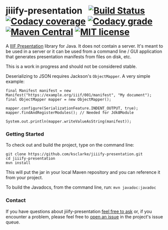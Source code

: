 # jiiify-presentation &nbsp; [![Build Status](http://img.shields.io/travis/ksclarke/jiiify-presentation/master.svg?style=flat)](https://travis-ci.org/ksclarke/jiiify-presentation) [![Codacy coverage](https://img.shields.io/codacy/coverage/ebf45038ace1469e842989f8d860ed1c.svg?maxAge=2592000)](https://www.codacy.com/app/ksclarke/jiiify-presentation?utm_source=github.com&amp;utm_medium=referral&amp;utm_content=ksclarke/jiiify-presentation&amp;utm_campaign=Badge_Coverage) [![Codacy grade](https://img.shields.io/codacy/grade/ebf45038ace1469e842989f8d860ed1c.svg?maxAge=2592000)](https://www.codacy.com/app/ksclarke/jiiify-presentation?utm_source=github.com&amp;utm_medium=referral&amp;utm_content=ksclarke/jiiify-presentation&amp;utm_campaign=Badge_Grade) [![Maven Central](https://img.shields.io/maven-central/v/info.freelibrary/jiiify-presentation.svg)](http://mvnrepository.com/artifact/info.freelibrary/jiiify-presentation) [![MIT license](http://img.shields.io/badge/license-MIT-brightgreen.svg)](http://opensource.org/licenses/MIT)

A [IIIF Presentation](http://iiif.io/api/presentation) library for Java. It does not contain a server. It's meant to be used in a server or it can be used from a command line / GUI application that generates 
presentation manifests from files on disk, etc.

This is a work in progress and should not be considered stable.

Deserializing to JSON requires Jackson's `ObjectMapper`. A very simple example:

    final Manifest manifest = new Manifest("https://example.org/iiif/001/manifest", "My document");
    final ObjectMapper mapper = new ObjectMapper();
    
    mapper.configure(SerializationFeature.INDENT_OUTPUT, true);
    mapper.findAndRegisterModules(); // Needed for Jdk8Module
    
    System.out.println(mapper.writeValueAsString(manifest));

### Getting Started

To check out and build the project, type on the command line:

    git clone https://github.com/ksclarke/jiiify-presentation.git
    cd jiiify-presentation
    mvn install

This will put the jar in your local Maven repository and you can reference it from your project.

To build the Javadocs, from the command line, run: `mvn javadoc:javadoc`

### Contact

If you have questions about jiiify-presentation <a href="mailto:ksclarke@ksclarke.io">feel free to ask</a> or, if you encounter a problem, please feel free to [open an issue](https://github.com/ksclarke/jiiify-presentation/issues "GitHub Issue Queue") in the project's issue queue.
